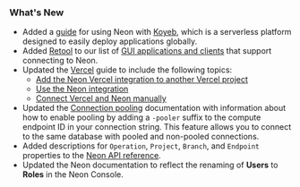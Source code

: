 ### What's New

- Added a [guide](../guides/koyeb) for using Neon with [Koyeb](https://www.koyeb.com/), which is a serverless platform designed to easily deploy applications globally.
- Added [Retool](https://retool.com/) to our list of [GUI applications and clients](../connect/connect-postgres-gui#tested-gui-applications-and-ides) that support connecting to Neon.
- Updated the [Vercel](../guides/vercel) guide to include the following topics:
  - [Add the Neon Vercel integration to another Vercel project](../guides/vercel#add-the-integration-to-another-vercel-project)
  - [Use the Neon integration](../guides/vercel#use-the-neon-vercel-integration)
  - [Connect Vercel and Neon manually](../guides/vercel-manual)
- Updated the [Connection pooling](../connect/connection-pooling#enable-connection-pooling) documentation with information about how to enable pooling by adding a `-pooler` suffix to the compute endpoint ID in your connection string. This feature allows you to connect to the same database with pooled and non-pooled connections.
- Added descriptions for `Operation`, `Project`, `Branch`, and `Endpoint` properties to the [Neon API reference](https://api-docs.neon.tech/reference/getting-started-with-neon-api).
- Updated the Neon documentation to reflect the renaming of **Users** to **Roles** in the Neon Console.
